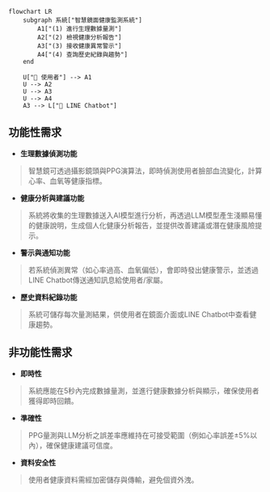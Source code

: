 ```mermaid
flowchart LR
    subgraph 系統["智慧鏡面健康監測系統"]
        A1["(1) 進行生理數據量測"]
        A2["(2) 檢視健康分析報告"]
        A3["(3) 接收健康異常警示"]
        A4["(4) 查詢歷史紀錄與趨勢"]
    end

    U["👤 使用者"] --> A1
    U --> A2
    U --> A3
    U --> A4
    A3 --> L["💬 LINE Chatbot"]
```

## 功能性需求

* **生理數據偵測功能**

> 智慧鏡可透過攝影鏡頭與PPG演算法，即時偵測使用者臉部血流變化，計算心率、血氧等健康指標。

* **健康分析與建議功能**

> 系統將收集的生理數據送入AI模型進行分析，再透過LLM模型產生淺顯易懂的健康說明，生成個人化健康分析報告，並提供改善建議或潛在健康風險提示。

* **警示與通知功能**

> 若系統偵測異常（如心率過高、血氧偏低），會即時發出健康警示，並透過LINE Chatbot傳送通知訊息給使用者/家屬。

* **歷史資料紀錄功能**

> 系統可儲存每次量測結果，供使用者在鏡面介面或LINE Chatbot中查看健康趨勢。

## 非功能性需求

* **即時性**

> 系統應能在5秒內完成數據量測，並進行健康數據分析與顯示，確保使用者獲得即時回饋。

* **準確性**

> PPG量測與LLM分析之誤差率應維持在可接受範圍（例如心率誤差±5%以內），確保健康建議可信度。

* **資料安全性**

> 使用者健康資料需經加密儲存與傳輸，避免個資外洩。


